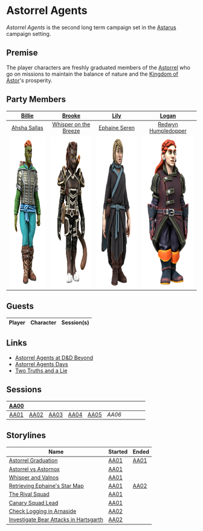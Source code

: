 # Astorrel Agents

*Astorrel Agents* is the second long term campaign set in the [Astarus](../../astarus/README.md) campaign setting.

## Premise

The player characters are freshly graduated members of the [Astorrel](../../astarus/civilisations/kingdom-of-astor/organisations/astorrel/astorrel.md) who go on missions to maintain the balance of nature and the [Kingdom of Astor](../../astarus/civilisations/kingdom-of-astor/README.md)'s prosperity.

## Party Members

| [Billie](../../players/billie.md) | [Brooke](../../players/brooke.md) | [Lily](../../players/lily.md) | [Logan](../../players/logan.md) |
|:---:|:---:|:---:|:---:|
| [Ahsha Sallas](../../astarus/people/ahsha-sallas.md) | [Whisper on the Breeze](../../astarus/people/whisper-on-the-breeze.md) | [Ephaine Seren](../../astarus/people/ephaine-seren.md) | [Redwyn Humpledopper](../../astarus/people/redywn-humpledopper.md) |
| <img src="https://raw.githubusercontent.com/jesskelsall/astarus-images/main/people/portraits/b0b553e82a907ff3.png" height="400" /> | <img src="https://raw.githubusercontent.com/jesskelsall/astarus-images/main/people/portraits/63cc05f09a0e0c3b.png" height="400" /> | <img src="https://raw.githubusercontent.com/jesskelsall/astarus-images/main/people/portraits/3840bf1d6c005683.png" height="400" /> | <img src="https://raw.githubusercontent.com/jesskelsall/astarus-images/main/people/portraits/04a625d21baed3cb.png" height="400" /> |

## Guests

| Player | Character | Session(s) |
| --- | --- | --- |

## Links

- [Astorrel Agents at D&D Beyond](https://www.dndbeyond.com/campaigns/1620558)
- [Astorrel Agents Days](days.md)
- [Two Truths and a Lie](two-truths-and-a-lie.md)

## Sessions

| [AA00](sessions/AA00.md) | | | | | | | | | |
|:---:|:---:|:---:|:---:|:---:|:---:|:---:|:---:|:---:|:---:|
| [AA01](sessions/AA01.md) | [AA02](sessions/AA02.md) | [AA03](sessions/AA03.md) | [AA04](sessions/AA04.md) | [AA05](sessions/AA05.md) | *AA06*

## Storylines

| Name | Started | Ended |
| --- | --- | --- |
| [Astorrel Graduation](storylines/astorrel-graduation.md) | [AA01](sessions/AA01.md) | [AA01](sessions/AA01.md) |
| [Astorrel vs Astornox](storylines/astorrel-vs-astornox.md) | [AA01](sessions/AA01.md) | |
| [Whisper and Valnos](storylines/whisper-and-valnos.md) | [AA01](sessions/AA01.md) | |
| [Retrieving Ephaine's Star Map](storylines/retrieving-ephaines-star-map.md) | [AA01](sessions/AA01.md) | [AA02](sessions/AA02.md) |
| [The Rival Squad](storylines/the-rival-squad.md) | [AA01](sessions/AA01.md) | |
| [Canary Squad Lead](storylines/canary-squad-lead.md) | [AA01](sessions/AA01.md) | |
| [Check Logging in Arnaside](storylines/check-logging-in-arnaside.md) | [AA02](sessions/AA02.md) | |
| [Investigate Bear Attacks in Hartsgarth](storylines/investigate-bear-attacks-in-hartsgarth.md) | [AA02](sessions/AA02.md) | |

